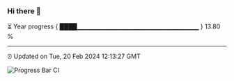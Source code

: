 ### Hi there 👋

⏳ Year progress { ████▁▁▁▁▁▁▁▁▁▁▁▁▁▁▁▁▁▁▁▁▁▁▁▁▁▁ } 13.80 %

---

⏰ Updated on Tue, 20 Feb 2024 12:13:27 GMT

![Progress Bar CI](https://github.com/Shyam-Makwana/GitHub-Actions-Demo/workflows/Progress%20Bar%20CI/badge.svg)
